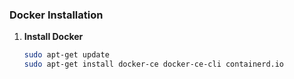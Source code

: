 ### Docker Installation
1. **Install Docker**
    ```bash
    sudo apt-get update
    sudo apt-get install docker-ce docker-ce-cli containerd.io

